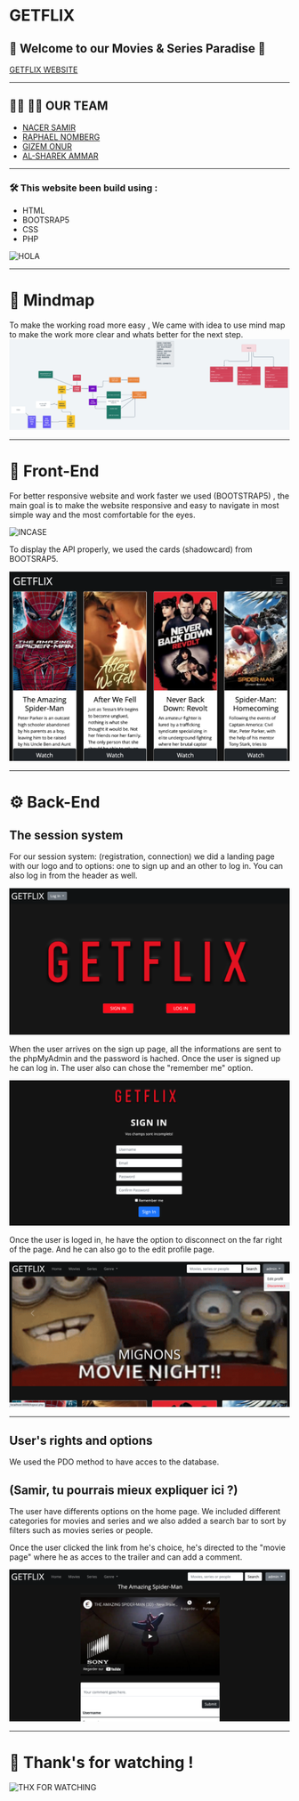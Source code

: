 # GETFLIX

## 👋 Welcome to our Movies & Series Paradise 👾 

[GETFLIX WEBSITE](https://liege-cite-ardente.be/) 

____
## 👩‍💻 🧑‍💻 OUR TEAM 
- [NACER SAMIR](https://github.com/nass22) 
- [RAPHAEL NOMBERG](https://github.com/Rapphi)
- [GIZEM ONUR](https://github.com/GizemOnur)
- [AL-SHAREK AMMAR](https://github.com/Alsharek)


---
### 🛠 **This website been build using :** 
 - HTML
 - BOOTSRAP5
 - CSS
 - PHP 

![HOLA](https://media.giphy.com/media/3oriNLx3dUqFgVi86I/giphy.gif)

------
# 🧠 Mindmap
To make the working road more easy , We came with idea to use mind map to make the work more clear and whats better for the next step.
![Mindmap](getflix2x.png)

-----
# 🎨 Front-End 
For better responsive website and work faster we used (BOOTSTRAP5)
, the main goal is to make the website responsive and easy to navigate in most simple way and the most comfortable for the eyes. 

![INCASE](https://media.giphy.com/media/YFkpsHWCsNUUo/giphy.gif)
 

To display the API properly, we used the cards (shadowcard) from BOOTSRAP5.

![CARDS](cards.png)


-----
# ⚙️ Back-End 

## **The session system**
For our session system: (registration, connection) we did a landing page with our logo and to options: one to sign up and an other to log in. You can also log in from the header as well.

![LANDING](landing.png)

When the user arrives on the sign up page, all the informations are sent to the phpMyAdmin and the password is hached. Once the user is signed up he can log in. The user also can chose the "remember me" option.

![SIGNUP](signin.png)

Once the user is loged in, he have the option to disconnect on the far right of the page. And he can also go to the edit profile page. 

![HOMEPAGE](homepage.png)


 -----

##  **User's rights and options**

We used the PDO method to have acces to the database. 

## (Samir, tu pourrais mieux expliquer ici ?)

The user have differents options on the home page. We included different categories for movies and series and we also added a search bar to sort by filters such as movies series or people. 


Once the user clicked the link from he's choice, he's directed to the "movie page" where he as acces to the trailer and can add a comment. 

![COMMENT](moviepage.png)

----
# 🐸 Thank's for watching !
![THX FOR WATCHING](https://media.giphy.com/media/26BRuo6sLetdllPAQ/giphy-downsized-large.gif)
